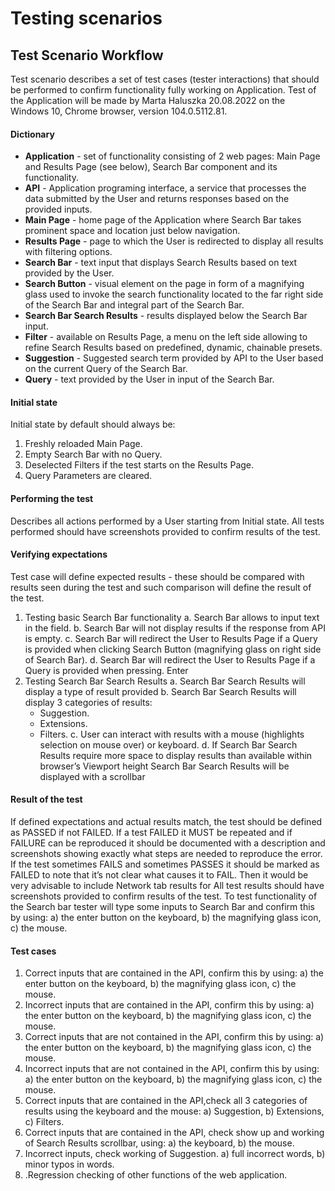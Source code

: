 # Testing scenarios
## Test Scenario Workflow
Test scenario describes a set of test cases (tester interactions) that should be performed to confirm
functionality fully working on Application.
Test of the Application will be made by Marta Haluszka 20.08.2022 on the Windows 10, Chrome browser, version 104.0.5112.81.
#### Dictionary
* **Application** - set of functionality consisting of 2 web pages: Main Page and Results Page (see below),
Search Bar component and its functionality.
* **API** - Application programing interface, a service that processes the data submitted by the User and
returns responses based on the provided inputs.
* **Main Page** - home page of the Application where Search Bar takes prominent space and location just
below navigation.
* **Results Page** - page to which the User is redirected to display all results with filtering options.
* **Search Bar** - text input that displays Search Results based on text provided by the User.
* **Search Button** - visual element on the page in form of a magnifying glass used to invoke the search
functionality located to the far right side of the Search Bar and integral part of the Search Bar.
* **Search Bar Search Results** - results displayed below the Search Bar input.
* **Filter** - available on Results Page, a menu on the left side allowing to refine Search Results based on
predefined, dynamic, chainable presets.
* **Suggestion** - Suggested search term provided by API to the User based on the current Query of the
Search Bar.
* **Query** - text provided by the User in input of the Search Bar.

#### Initial state
Initial state by default should always be:
1. Freshly reloaded Main Page.
2. Empty Search Bar with no Query.
3. Deselected Filters if the test starts on the Results Page.
4. Query Parameters are cleared.
#### Performing the test
Describes all actions performed by a User starting from Initial state.
All tests performed should have screenshots provided to confirm results of the test.
#### Verifying expectations
Test case will define expected results - these should be compared with results seen during the test
and such comparison will define the result of the test.
1. Testing basic Search Bar functionality
a. Search Bar allows to input text in the field.
b. Search Bar will not display results if the response from API is empty.
c. Search Bar will redirect the User to Results Page if a Query is provided when clicking
Search Button (magnifying glass on right side of Search Bar).
d. Search Bar will redirect the User to Results Page if a Query is provided when pressing.
Enter
2. Testing Search Bar Search Results
a. Search Bar Search Results will display a type of result provided
b. Search Bar Search Results will display 3 categories of results:
   - Suggestion.
   - Extensions.
   - Filters.
c. User can interact with results with a mouse (highlights selection on mouse over) or
keyboard.
d. If Search Bar Search Results require more space to display results than available
within browser’s Viewport height Search Bar Search Results will be displayed with a
scrollbar
#### Result of the test
If defined expectations and actual results match, the test should be defined as PASSED if not FAILED.
If a test FAILED it MUST be repeated and if FAILURE can be reproduced it should be documented with
a description and screenshots showing exactly what steps are needed to reproduce the error.
If the test sometimes FAILS and sometimes PASSES it should be marked as FAILED to note that
it’s not clear what causes it to FAIL. Then it would be very advisable to include Network tab results for
All test results should have screenshots provided to confirm results of the test.
To test functionality of the Search bar tester will type some inputs to Search Bar and confirm this by using:
   a) the enter button on the keyboard,
   b) the magnifying glass icon,
   c) the mouse.
#### Test cases
1. Correct inputs that are contained in the API, confirm this by using:
   a) the enter button on the keyboard,
   b) the magnifying glass icon,
   c) the mouse.
2. Incorrect inputs that are contained in the API, confirm this by using:
   a) the enter button on the keyboard,
   b) the magnifying glass icon,
   c) the mouse.
3. Correct inputs that are not contained in the API, confirm this by using:
   a) the enter button on the keyboard,
   b) the magnifying glass icon,
   c) the mouse.
4. Incorrect inputs that are not contained in the API, confirm this by using:
   a) the enter button on the keyboard,
   b) the magnifying glass icon,
   c) the mouse.
5. Correct inputs that are contained in the API,check all 3 categories of results using the keyboard and the mouse:
   a) Suggestion,
   b) Extensions,
   c) Filters.
6. Correct inputs that are contained in the API, check show up and working of Search Results scrollbar, using:
   a) the keyboard,
   b) the mouse.
7. Incorrect inputs, check working of Suggestion.
   a) full incorrect words,
   b) minor typos in words. 
8. .Regression checking of other functions of the web application.